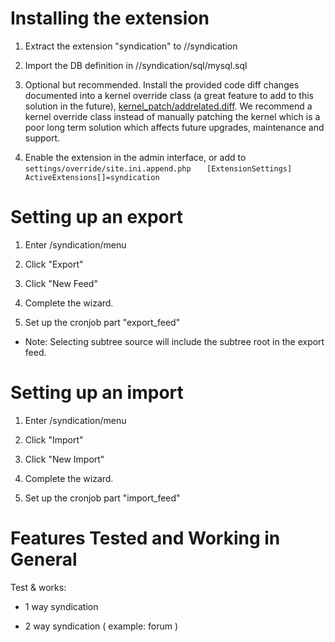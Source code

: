 # Installing the extension

1. Extract the extension "syndication" to <exponential>/<extension dir>/syndication

2. Import the DB definition in <exponential>/<extension dir>/syndication/sql/mysql.sql

3. Optional but recommended. Install the provided code diff changes documented into a kernel override class (a great feature to add to this solution in the future), [kernel_patch/addrelated.diff](kernel_patch/addrelated.diff). We recommend a kernel override class instead of manually patching the kernel which is a poor long term solution which affects future upgrades, maintenance and support.

4. Enable the extension in the admin interface, or add to `settings/override/site.ini.append.php`
`   [ExtensionSettings]
   ActiveExtensions[]=syndication`

# Setting up an export

1. Enter <Exponential admin>/syndication/menu

2. Click "Export"

3. Click "New Feed"

4. Complete the wizard.

5. Set up the cronjob part "export_feed"

* Note: Selecting subtree source will include the subtree root in the export feed.

# Setting up an import

1. Enter <Exponential admin>/syndication/menu

2. Click "Import"

3. Click "New Import"

4. Complete the wizard.

5. Set up the cronjob part "import_feed"


# Features Tested and Working in General

Test & works:

- 1 way syndication

- 2 way syndication ( example: forum )
